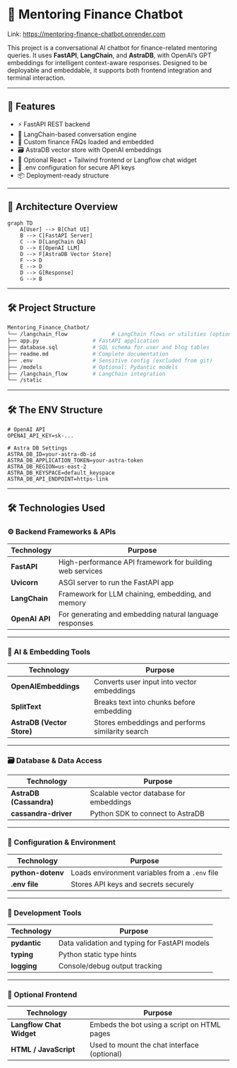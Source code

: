 # 🧠 Mentoring Finance Chatbot 
Link: https://mentoring-finance-chatbot.onrender.com

This project is a conversational AI chatbot for finance-related mentoring queries. It uses **FastAPI**, **LangChain**, and **AstraDB**, with OpenAI’s GPT embeddings for intelligent context-aware responses. Designed to be deployable and embeddable, it supports both frontend integration and terminal interaction.

---

## 🚀 Features

- ⚡ FastAPI REST backend
- 🧠 LangChain-based conversation engine
- 📄 Custom finance FAQs loaded and embedded
- 🗃️ AstraDB vector store with OpenAI embeddings
- 🧾 Optional React + Tailwind frontend or Langflow chat widget
- 🔐 .env configuration for secure API keys
- 📦 Deployment-ready structure

---

## 🧩 Architecture Overview

```mermaid
graph TD
    A[User] --> B[Chat UI]
    B --> C[FastAPI Server]
    C --> D[LangChain QA]
    D --> E[OpenAI LLM]
    D --> F[AstraDB Vector Store]
    F --> D
    E --> D
    D --> G[Response]
    G --> B
```
---
## 🛠️ Project Structure
``` bash
Mentoring_Finance_Chatbot/
└── /langchain_flow              # LangChain flows or utilities (optional)/
├── app.py                 # FastAPI application
├── database.sql           # SQL schema for user and blog tables
├── readme.md              # Complete documentation
├── .env                   # Sensitive config (excluded from git)
├── /models                # Optional: Pydantic models
├── /langchain_flow        # LangChain integration
└── /static                
```
---

## 🛠️ The ENV Structure

```env
# OpenAI API
OPENAI_API_KEY=sk-...

# Astra DB Settings
ASTRA_DB_ID=your-astra-db-id
ASTRA_DB_APPLICATION_TOKEN=your-astra-token
ASTRA_DB_REGION=us-east-2
ASTRA_DB_KEYSPACE=default_keyspace
ASTRA_DB_API_ENDPOINT=https-link
```
---

## 🛠️ Technologies Used

### ⚙️ Backend Frameworks & APIs

| Technology    | Purpose                                                  |
|---------------|-----------------------------------------------------------|
| **FastAPI**   | High-performance API framework for building web services |
| **Uvicorn**   | ASGI server to run the FastAPI app                        |
| **LangChain** | Framework for LLM chaining, embedding, and memory        |
| **OpenAI API**| For generating and embedding natural language responses  |

---

### 🧠 AI & Embedding Tools

| Technology              | Purpose                                                |
|-------------------------|--------------------------------------------------------|
| **OpenAIEmbeddings**    | Converts user input into vector embeddings             |
| **SplitText**           | Breaks text into chunks before embedding               |
| **AstraDB (Vector Store)** | Stores embeddings and performs similarity search   |

---

### 🗃️ Database & Data Access

| Technology            | Purpose                                         |
|------------------------|-------------------------------------------------|
| **AstraDB (Cassandra)**| Scalable vector database for embeddings        |
| **cassandra-driver**   | Python SDK to connect to AstraDB               |

---

### 🔐 Configuration & Environment

| Technology        | Purpose                                             |
|-------------------|-----------------------------------------------------|
| **python-dotenv** | Loads environment variables from a `.env` file      |
| **.env file**     | Stores API keys and secrets securely                |

---

### 🧪 Development Tools

| Technology   | Purpose                                             |
|--------------|-----------------------------------------------------|
| **pydantic** | Data validation and typing for FastAPI models       |
| **typing**   | Python static type hints                            |
| **logging**  | Console/debug output tracking                       |

---

### 💬 Optional Frontend

| Technology               | Purpose                                                  |
|--------------------------|----------------------------------------------------------|
| **Langflow Chat Widget** | Embeds the bot using a script on HTML pages              |
| **HTML / JavaScript**    | Used to mount the chat interface (optional)              |

